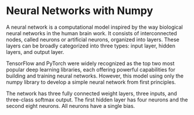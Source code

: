 # Neural Networks with Numpy

A neural network is a computational model inspired by the way biological neural networks in the human brain work. It consists of interconnected nodes, called neurons or artificial neurons, organized into layers. These layers can be broadly categorized into three types: input layer, hidden layers, and output layer.

TensorFlow and PyTorch were widely recognized as the top two most popular deep learning libraries, each offering powerful capabilities for building and training neural networks. However, this model using only the numpy library to develop a simple neural network from first principles. 

The network has three fully connected weight layers, three inputs, and three-class softmax output. 
The first hidden layer has four neurons and the second eight neurons. 
All neurons have a single bias.
